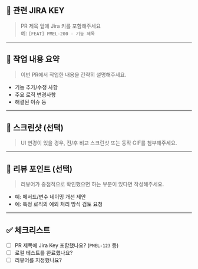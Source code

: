 ## 🔗 관련 JIRA KEY

> PR 제목 앞에 Jira 키를 포함해주세요  
> 예: `[FEAT] PMEL-200 - 기능 제목`

---

## 📝 작업 내용 요약

> 이번 PR에서 작업한 내용을 간략히 설명해주세요.

- 기능 추가/수정 사항
- 주요 로직 변경사항
- 해결된 이슈 등

---

## 📸 스크린샷 (선택)

> UI 변경이 있을 경우, 전/후 비교 스크린샷 또는 동작 GIF를 첨부해주세요.

---

## 💬 리뷰 포인트 (선택)

> 리뷰어가 중점적으로 확인했으면 하는 부분이 있다면 작성해주세요.

- 예: 메서드/변수 네이밍 개선 제안
- 예: 특정 로직의 예외 처리 방식 검토 요청

---

## ✅ 체크리스트

- [ ] PR 제목에 Jira Key 포함했나요? (`PMEL-123` 등)
- [ ] 로컬 테스트를 완료했나요?
- [ ] 리뷰어를 지정했나요?
